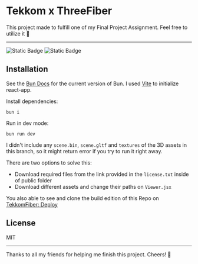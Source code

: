 # Tekkom x ThreeFiber

This project made to fulfill one of my Final Project Assignment. Feel free to utilize it 🙌

---

![Static Badge](https://img.shields.io/badge/node-v20.10.0-1603) ![Static Badge](https://img.shields.io/badge/bun-v1.0.16-f472b6)

## Installation

See the [Bun Docs][bun] for the current version of Bun. I used [Vite][vite] to initialize react-app.

Install dependencies:
```
bun i
```

Run in dev mode:
```
bun run dev
```

I didn't include any `scene.bin`, `scene.gltf` and `textures` of the 3D assets in this branch, so it might return error if you try to run it right away.

There are two options to solve this:
- Download required files from the link provided in the `license.txt` inside of public folder
- Download different assets and change their paths on `Viewer.jsx`

You also able to see and clone the build edition of this Repo on [TekkomFiber: Deploy][deploy]

## License

MIT

---

Thanks to all my friends for helping me finish this project. Cheers! 🥂

[node]: https://nodejs.org/en/blog/release/v20.10.0
[bun]: https://bun.sh/
[vite]: https://vitejs.dev/guide/
[deploy]: https://github.com/SenzawaG/TekkomFiber.dev/tree/deploy